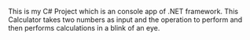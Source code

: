 This is my C# Project which is an console app of .NET framework.
This Calculator takes two numbers as input and the operation to perform and then performs calculations in a blink of an eye.
